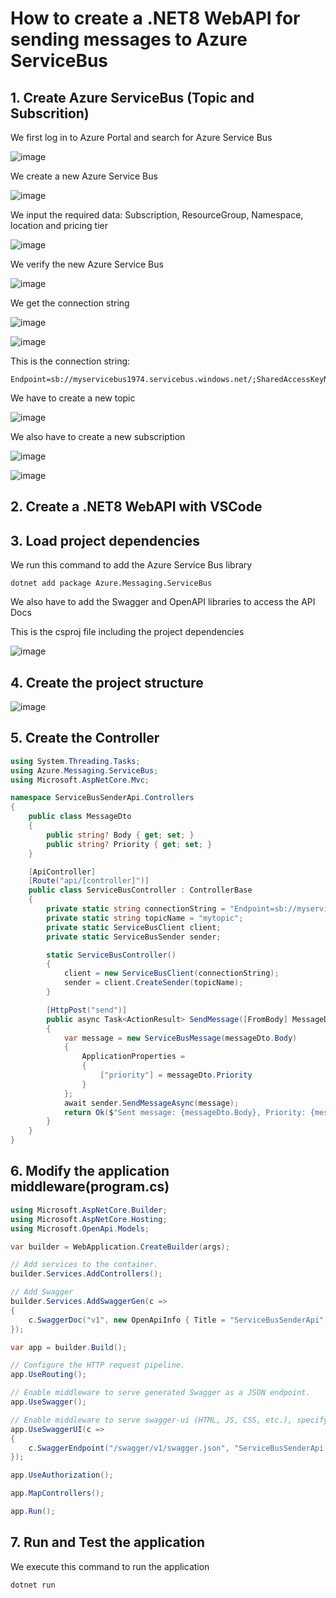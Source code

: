 # How to create a .NET8 WebAPI for sending messages to Azure ServiceBus

## 1. Create Azure ServiceBus (Topic and Subscrition)

We first log in to Azure Portal and search for Azure Service Bus 

![image](https://github.com/luiscoco/Azure_ServiceBus_with_dotNET8_WebAPI_consumer/assets/32194879/c1083a36-37ed-41cd-b338-05b79338d256)

We create a new Azure Service Bus 

![image](https://github.com/luiscoco/Azure_ServiceBus_with_dotNET8_WebAPI_consumer/assets/32194879/c55dfe80-c170-4a11-abd5-64fba5d3d038)

We input the required data: Subscription, ResourceGroup, Namespace, location and pricing tier

![image](https://github.com/luiscoco/Azure_ServiceBus_with_dotNET8_WebAPI_consumer/assets/32194879/ceb2546c-a073-41c7-8ec5-0f29e59766fb)

We verify the new Azure Service Bus

![image](https://github.com/luiscoco/Azure_ServiceBus_with_dotNET8_WebAPI_consumer/assets/32194879/d5d306e4-cea0-4898-a9e5-9b0ebb6d9eca)

We get the connection string

![image](https://github.com/luiscoco/Azure_ServiceBus_with_dotNET8_WebAPI_consumer/assets/32194879/d540d906-ce3b-4d5d-b984-563a1895654b)

![image](https://github.com/luiscoco/Azure_ServiceBus_with_dotNET8_WebAPI_consumer/assets/32194879/8c077842-6b05-46e2-a03e-de04f8bd1dcf)

This is the connection string:

```
Endpoint=sb://myservicebus1974.servicebus.windows.net/;SharedAccessKeyName=RootManageSharedAccessKey;SharedAccessKey=c/7ve5kw9QuPqM8YSUWQvNTrjM+y5hkmp+ASbE85qY4=
```

We have to create a new topic

![image](https://github.com/luiscoco/Azure_ServiceBus_with_dotNET8_WebAPI_consumer/assets/32194879/4042c8cc-f5f3-4e0e-9dfc-139722d6297d)

We also have to create a new subscription

![image](https://github.com/luiscoco/Azure_ServiceBus_with_dotNET8_WebAPI_consumer/assets/32194879/5da3f4ef-4617-4b29-9b8b-036ddd0e13e1)

![image](https://github.com/luiscoco/Azure_ServiceBus_with_dotNET8_WebAPI_consumer/assets/32194879/6eabacda-7346-4ced-b66c-6fcb8c5815c7)


## 2. Create a .NET8 WebAPI with VSCode

## 3. Load project dependencies

We run this command to add the Azure Service Bus library

```
dotnet add package Azure.Messaging.ServiceBus
```

We also have to add the Swagger and OpenAPI libraries to access the API Docs

This is the csproj file including the project dependencies

![image](https://github.com/luiscoco/Azure_ServiceBus_with_dotNET8_WebAPI_consumer/assets/32194879/2990d2e5-48bb-4239-b708-5b934664d5a5)

## 4. Create the project structure

![image](https://github.com/luiscoco/Azure_ServiceBus_with_dotNET8_WebAPI_consumer/assets/32194879/d6c0249d-f9a1-4019-aaca-4d07849ae963)

## 5. Create the Controller

```csharp
using System.Threading.Tasks;
using Azure.Messaging.ServiceBus;
using Microsoft.AspNetCore.Mvc;

namespace ServiceBusSenderApi.Controllers
{
    public class MessageDto
    {
        public string? Body { get; set; }
        public string? Priority { get; set; }
    }

    [ApiController]
    [Route("api/[controller]")]
    public class ServiceBusController : ControllerBase
    {
        private static string connectionString = "Endpoint=sb://myservicebus1974.servicebus.windows.net/;SharedAccessKeyName=RootManageSharedAccessKey;SharedAccessKey=c/7ve5kw9QuPqM8YSUWQvNTrjM+y5hkmp+ASbE85qY4=";
        private static string topicName = "mytopic";
        private static ServiceBusClient client;
        private static ServiceBusSender sender;

        static ServiceBusController()
        {
            client = new ServiceBusClient(connectionString);
            sender = client.CreateSender(topicName);
        }

        [HttpPost("send")]
        public async Task<ActionResult> SendMessage([FromBody] MessageDto messageDto)
        {
            var message = new ServiceBusMessage(messageDto.Body)
            {
                ApplicationProperties =
                {
                    ["priority"] = messageDto.Priority
                }
            };
            await sender.SendMessageAsync(message);
            return Ok($"Sent message: {messageDto.Body}, Priority: {messageDto.Priority}");
        }
    }
}
```

## 6. Modify the application middleware(program.cs)

```csharp
using Microsoft.AspNetCore.Builder;
using Microsoft.AspNetCore.Hosting;
using Microsoft.OpenApi.Models;

var builder = WebApplication.CreateBuilder(args);

// Add services to the container.
builder.Services.AddControllers();

// Add Swagger
builder.Services.AddSwaggerGen(c =>
{
    c.SwaggerDoc("v1", new OpenApiInfo { Title = "ServiceBusSenderApi", Version = "v1" });
});

var app = builder.Build();

// Configure the HTTP request pipeline.
app.UseRouting();

// Enable middleware to serve generated Swagger as a JSON endpoint.
app.UseSwagger();

// Enable middleware to serve swagger-ui (HTML, JS, CSS, etc.), specifying the Swagger JSON endpoint.
app.UseSwaggerUI(c =>
{
    c.SwaggerEndpoint("/swagger/v1/swagger.json", "ServiceBusSenderApi v1");
});

app.UseAuthorization();

app.MapControllers();

app.Run();
```

## 7. Run and Test the application

We execute this command to run the application

```
dotnet run
```

